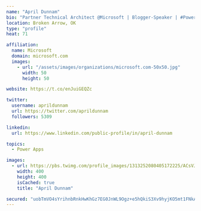 ```yaml
---
name: "April Dunnam"
bio: "Partner Technical Architect @Microsoft | Blogger-Speaker | #PowerApps, #PowerAutomate, #Office365, #SharePoint | #WIT | #Karaoke Queen"
location: Broken Arrow, OK
type: "profile"
heat: 71

affiliation:
  name: Microsoft
  domain: microsoft.com
  images:
    - url: "/assets/images/organizations/microsoft.com-50x50.jpg"
      width: 50
      height: 50

website: https://t.co/enJuiGEQZc

twitter:
  username: aprildunnam
  url: https://twitter.com/aprildunnam
  followers: 5309

linkedin:
  url: https://www.linkedin.com/public-profile/in/april-dunnam

topics:
  - Power Apps

images:
  - url: https://pbs.twimg.com/profile_images/1313252080405172225/ACsVJFqU_400x400.jpg
    width: 400
    height: 400
    isCached: true
    title: "April Dunnam"

secured: "uobTmVO4sYrihnbRnkHwKhGz7EG0JnWL9Ogz+e5hQkiS3Xv9hyjKO5mt1FNkAKYBBPJjL9I2zIt3CeXrvhsWFyRY/ABdGi3p4zfAzXnjCV6N8YGsfkj5ptrxuvzARNE53p2g2vjts9j3eDB6LFoFZJTnRYYZG8irnR60bdx3siJNPL6wjkliKt0AcDRjCxP9UjNlX6W54DWXlJAdmc83EjnPbR6AVXbmG8pahmUgtARxdfUNPEQpl+114Lbp17NtYy0s0bBV0qOZzGBx9G06ojp380dGope01+VKyM7xnT5uoS+VvjPxyBzAMFVDxvaRWg5BQfPVh963ASh9HikfXKk2BLzWXZYkNPpNgEuWX0WmTbNDzFev2nc8MoV50xP3Mq/KUbRS7l6IDssNRApgVvMozHI9F1EwNvE0pvQ8QH8=;sQuIQ6HR6ehqagpwQN0BcA=="
---
```


